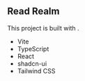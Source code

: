 

## Read Realm

This project is built with .

- Vite
- TypeScript
- React
- shadcn-ui
- Tailwind CSS

